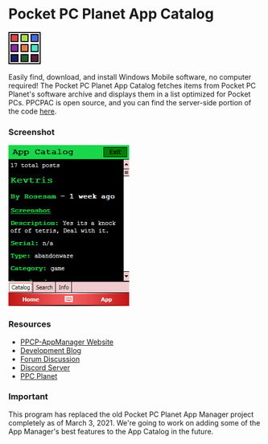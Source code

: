 # Pocket PC Planet App Catalog
![Catalog Logo](icon.png)

Easily find, download, and install Windows Mobile software, no computer required! The Pocket PC Planet App Catalog fetches items from Pocket PC Planet's software archive and displays them in a list optimized for Pocket PCs. PPCPAC is open source, and you can find the server-side portion of the code [here](https://github.com/pocket-pc-planet/surfers-side).

### Screenshot
![Catalog](Screenshots/catalog.PNG)

### Resources
- [PPCP-AppManager Website](http://appmanager.ppcplanet.org/)
- [Development Blog](https://ppcpappmanagedevblog.blogspot.com/)
- [Forum Discussion](https://ppcplanet.org/forums/discussion/12/dev-project-modern-ppc-app-market)
- [Discord Server](https://discord.gg/tHbx4qc)
- [PPC Planet](https://ppcplanet.org/)

### Important
This program has replaced the old Pocket PC Planet App Manager project completely as of March 3, 2021. We're going to work on adding some of the App Manager's best features to the App Catalog in the future.
